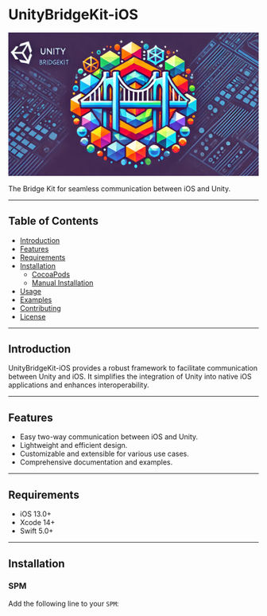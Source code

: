# UnityBridgeKit-iOS

![UnityBridgeKit Logo](package_logo.png) <!-- Replace with the actual path to your logo -->

The Bridge Kit for seamless communication between iOS and Unity.

---

## Table of Contents

- [Introduction](#introduction)
- [Features](#features)
- [Requirements](#requirements)
- [Installation](#installation)
  - [CocoaPods](#cocoapods)
  - [Manual Installation](#manual-installation)
- [Usage](#usage)
- [Examples](#examples)
- [Contributing](#contributing)
- [License](#license)

---

## Introduction

UnityBridgeKit-iOS provides a robust framework to facilitate communication between Unity and iOS. It simplifies the integration of Unity into native iOS applications and enhances interoperability.

---

## Features

- Easy two-way communication between iOS and Unity.
- Lightweight and efficient design.
- Customizable and extensible for various use cases.
- Comprehensive documentation and examples.

---

## Requirements

- iOS 13.0+
- Xcode 14+
- Swift 5.0+

---

## Installation

### SPM

Add the following line to your `SPM`:
